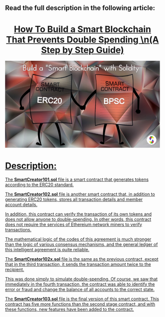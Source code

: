 ## Read the full description in the following article:

<div class="alert alert-success">
    <h1 align="center"><a href="https://hackernoon.com/how-to-build-a-smart-blockchain-that-prevents-double-spending-a-step-by-step-guide-vw9m33aq">How To Build a Smart Blockchain That Prevents Double Spending \n(A Step by Step Guide)</h1>
</div>

<img src="https://github.com/SomayyehGholami/Smart-Blockchain-with-Solidity/blob/master/imageForArticle/im101.jpg">

# Description:

The **SmartCreator101.sol** file is a smart contract that generates tokens according to the ERC20 standard.

The **SmartCreator102.sol** file is another smart contract that, in addition to generating ERC20 tokens, stores all transaction details and member account details.

In addition, this contract can verify the transaction of its own tokens and does not allow anyone to double-spending. In other words, this contract does not require the services of Ethereium network miners to verify transactions.

The mathematical logic of the codes of this agreement is much stronger than the logic of various consensus mechanisms, and the general ledger of this intelligent agreement is quite reliable.

The **SmartCreator102x.sol** file is the same as the previous contract, except that in the third transaction, it sends the transaction amount twice to the recipient.

This was done simply to simulate double-spending. Of course, we saw that immediately in the fourth transaction, the contract was able to identify the error or fraud and change the balance of all accounts to the correct state.

The **SmartCreator103.sol** file is the final version of this smart contract. This contract has five more functions than the second stage contract, and with these functions, new features have been added to the contract.

